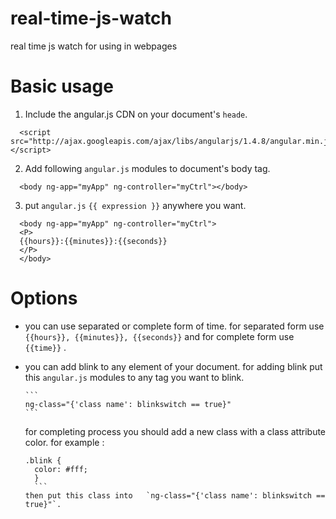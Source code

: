 # real-time-js-watch
real time js watch for using in webpages
# Basic usage
1. Include the angular.js CDN on your document's `heade`.

  ```
    <script src="http://ajax.googleapis.com/ajax/libs/angularjs/1.4.8/angular.min.js"></script>
  ```
2. Add following `angular.js` modules to document's body tag.

  ```
    <body ng-app="myApp" ng-controller="myCtrl"></body>
  ```
3. put `angular.js` `{{ expression }}` anywhere you want.

  ```
    <body ng-app="myApp" ng-controller="myCtrl">
    <P>
    {{hours}}:{{minutes}}:{{seconds}}
    </P>
    </body>
  ```
# Options
  - you can use separated or complete form of time. for separated form use `{{hours}}, {{minutes}}, {{seconds}}` and for complete form use `{{time}}` . 
  - you can add blink to any element of your document. 
      for adding blink put this `angular.js` modules to any tag you want to blink.
  
        ```
        ng-class="{'class name': blinkswitch == true}"
        ```
      for completing process you should add a new class with a class attribute  color. for example :
      
      ```
      .blink {
        color: #fff; 
        }
        ```
      then put this class into   `ng-class="{'class name': blinkswitch == true}"`.
